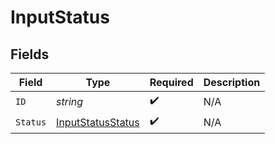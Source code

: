 # InputStatus


## Fields

| Field                                                         | Type                                                          | Required                                                      | Description                                                   |
| ------------------------------------------------------------- | ------------------------------------------------------------- | ------------------------------------------------------------- | ------------------------------------------------------------- |
| `ID`                                                          | *string*                                                      | :heavy_check_mark:                                            | N/A                                                           |
| `Status`                                                      | [InputStatusStatus](../../models/shared/inputstatusstatus.md) | :heavy_check_mark:                                            | N/A                                                           |